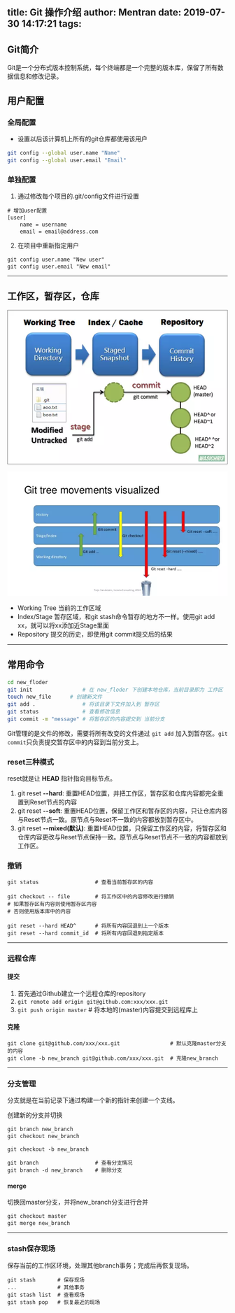 title: Git 操作介绍
author: Mentran
date: 2019-07-30 14:17:21
tags:
---
## Git简介
Git是一个分布式版本控制系统，每个终端都是一个完整的版本库，保留了所有数据信息和修改记录。

## 用户配置
### 全局配置
* 设置以后该计算机上所有的git仓库都使用该用户
```bash
git config --global user.name "Name"
git config --global user.email "Email"
```
### 单独配置
1. 通过修改每个项目的.git/config文件进行设置
```
# 增加user配置
[user]
    name = username
    email = email@address.com
```
2. 在项目中重新指定用户
```
git config user.name "New user"
git config user.email "New email"
```
***
## 工作区，暂存区，仓库

![upload successful](/images/pasted-0.png)

![upload successful](/images/pasted-1.png)

* Working Tree 当前的工作区域
* Index/Stage 暂存区域，和git stash命令暂存的地方不一样。使用git add xx，就可以将xx添加近Stage里面
* Repository 提交的历史，即使用git commit提交后的结果
***

## 常用命令
```bash 
cd new_floder
git init                # 在 new_floder 下创建本地仓库，当前目录即为 工作区
touch new_file      # 创建新文件
git add .               # 将该目录下文件加入到 暂存区
git status              # 查看修改信息
git commit -m "message" # 将暂存区的内容提交到 当前分支
```
Git管理的是文件的修改，需要将所有改变的文件通过 `git add` 加入到暂存区。`git commit`只负责提交暂存区中的内容到当前分支上。


### reset三种模式
reset就是让 **HEAD** 指针指向目标节点。
1. git reset **--hard**: 重置HEAD位置，并把工作区，暂存区和仓库内容都完全重置到Reset节点的内容
2. git reset **--soft**: 重置HEAD位置，保留工作区和暂存区的内容，只让仓库内容与Reset节点一致。原节点与Reset不一致的内容都放到暂存区中。
3. git reset **--mixed(默认)**: 重置HEAD位置，只保留工作区的内容，将暂存区和仓库内容更改与Reset节点保持一致。原节点与Reset节点不一致的内容都放到工作区。

### 撤销
```
git status                  # 查看当前暂存区的内容

git checkout -- file        # 将工作区中的内容修改进行撤销
# 如果暂存区有内容则使用暂存区内容
# 否则使用版本库中的内容

git reset --hard HEAD^      # 将所有内容回退到上一个版本
git reset --hard commit_id  # 将所有内容回退到指定版本
```
***
### 远程仓库
#### 提交
1. 首先通过Github建立一个远程仓库的repository
2. `git remote add origin git@github.com:xxx/xxx.git`
3. `git push origin master` # 将本地的(master)内容提交到远程库上

#### 克隆
```
git clone git@github.com/xxx/xxx.git                # 默认克隆master分支的内容
git clone -b new_branch git@github.com/xxx/xxx.git  # 克隆new_branch
```
***
### 分支管理
分支就是在当前记录下通过构建一个新的指针来创建一个支线。

创建新的分支并切换
```
git branch new_branch
git checkout new_branch
```

```
git checkout -b new_branch
```

```
git branch                  # 查看分支情况
git branch -d new_branch    # 删除分支
```

#### merge
切换回master分支，并将new_branch分支进行合并
```
git checkout master
git merge new_branch
```
***
### stash保存现场
保存当前的工作区环境，处理其他branch事务；完成后再恢复现场。
```
git stash       # 保存现场
...             # 其他事务
git stash list  # 查看现场
git stash pop   # 恢复最近的现场
```